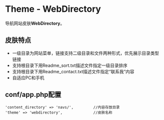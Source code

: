 # Theme - WebDirectory

导航网站皮肤**WebDirectory**。


## 皮肤特点

* 一级目录为网站菜单，链接支持二级目录和文件两种形式，优先展示目录类型链接
* 支持根目录下用Readme_sort.txt描述文件指定一级目录排序
* 支持根目录下用Readme_contact.txt描述文件指定“联系我”内容
* 自适应PC和手机



## conf/app.php配置

```
'content_directory' => 'navs/',         //内容存放目录
'theme' => 'webdirectory',              //皮肤名称
```